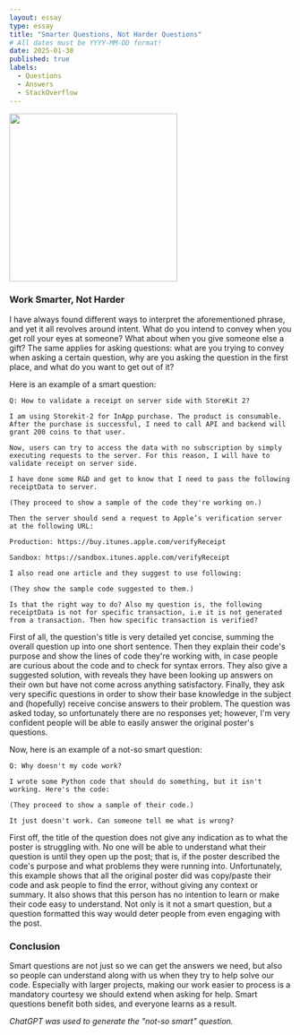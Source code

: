 ```yaml
---
layout: essay
type: essay
title: "Smarter Questions, Not Harder Questions"
# All dates must be YYYY-MM-DD format!
date: 2025-01-30
published: true
labels:
  - Questions
  - Answers
  - StackOverflow
---
```


<img width="300px" class="rounded float-start pe-4" src="../img/cotton/coding.png">

### Work Smarter, Not Harder

I have always found different ways to interpret the aforementioned phrase, and yet it all revolves around intent. What do you intend to convey when you get roll your eyes at someone? What about when you give someone else a gift? The same applies for asking questions: what are you trying to convey when asking a certain question, why are you asking the question in the first place, and what do you want to get out of it?

Here is an example of a smart question:

```
Q: How to validate a receipt on server side with StoreKit 2?

I am using Storekit-2 for InApp purchase. The product is consumable. After the purchase is successful, I need to call API and backend will grant 200 coins to that user.

Now, users can try to access the data with no subscription by simply executing requests to the server. For this reason, I will have to validate receipt on server side.

I have done some R&D and get to know that I need to pass the following receiptData to server.

(They proceed to show a sample of the code they're working on.)

Then the server should send a request to Apple’s verification server at the following URL:

Production: https://buy.itunes.apple.com/verifyReceipt

Sandbox: https://sandbox.itunes.apple.com/verifyReceipt

I also read one article and they suggest to use following:

(They show the sample code suggested to them.)

Is that the right way to do? Also my question is, the following receiptData is not for specific transaction, i.e it is not generated from a transaction. Then how specific transaction is verified?
```

First of all, the question's title is very detailed yet concise, summing the overall question up into one short sentence. Then they explain their code's purpose and show the lines of code they're working with, in case people are curious about the code and to check for syntax errors. They also give a suggested solution, with reveals they have been looking up answers on their own but have not come across anything satisfactory. Finally, they ask very specific questions in order to show their base knowledge in the subject and (hopefully) receive concise answers to their problem. The question was asked today, so unfortunately there are no responses yet; however, I'm very confident people will be able to easily answer the original poster's questions.

Now, here is an example of a not-so smart question:

```
Q: Why doesn't my code work?

I wrote some Python code that should do something, but it isn't working. Here's the code:

(They proceed to show a sample of their code.)

It just doesn't work. Can someone tell me what is wrong?
```

First off, the title of the question does not give any indication as to what the poster is struggling with. No one will be able to understand what their question is until they open up the post; that is, if the poster described the code's purpose and what problems they were running into. Unfortunately, this example shows that all the original poster did was copy/paste their code and ask people to find the error, without giving any context or summary. It also shows that this person has no intention to learn or make their code easy to understand. Not only is it not a smart question, but a question formatted this way would deter people from even engaging with the post.

### Conclusion
Smart questions are not just so we can get the answers we need, but also so people can understand along with us when they try to help solve our code. Especially with larger projects, making our work easier to process is a mandatory courtesy we should extend when asking for help. Smart questions benefit both sides, and everyone learns as a result.

*ChatGPT was used to generate the "not-so smart" question.*
